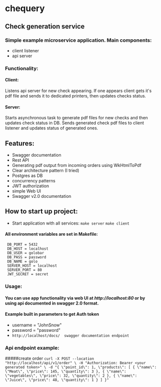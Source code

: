 # chequery

## Check generation service
### Simple example microservice application. Main components:
- client listener
- api server

### Functionality:
#### Client:
Listens api server for new check appearing.
If one appears client gets it's pdf file and sends it to dedicated printers, then updates checks status.

#### Server:
Starts asynchronous task to generate pdf files for new checks and then updates check status in DB.
Sends generated check pdf files to client listener and updates status of generated ones.

## Features:
- Swagger documentation
- Rest API
- Generating pdf output from incoming orders using WkHtmlToPdf
- Clear architecture pattern (I tried)
- Postgres as DB
- concurrency patterns
- JWT authorization
- simple Web UI
- Swagger v2.0 documentation

## How to start up project:
- Start application with all services:
``make server``
``make client``

#### All environment variables are set in Makefile:
     DB_PORT = 5432
     DB_HOST = localhost
     DB_USER = golobar
     DB_PASS = password
     DB_NAME = golo
     SERVER_HOST = localhost
     SERVER_PORT = 80
     JWT_SECRET = secret

### Usage:
#### You can use app functionality via web UI at ***http://localhost:80*** or by using api documented in swagger 2.0 format.
#### Example built in parameters to get Auth token
- username = "JohnSnow"
- password = "password"
- ``http://localhost/docs/  swagger documentation endpoint``




### Api endpoint example:
#####create order
``curl -X POST --location "http://localhost/api/v1/order" \
-H "Authorization: Bearer <your generated token>" \
     -d "{
     \"point_id\": 1,
     \"products\": [
     {
     \"name\": \"Meat\",
     \"price\": 145,
     \"quantity\": 3
     },
     {
     \"name\": \"vegetables\",
     \"price\": 32,
     \"quantity\": 2
     },
     {
     \"name\": \"Juice\",
     \"price\": 48,
     \"quantity\": 1
     }
     ]
     }"``

